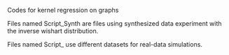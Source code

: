 Codes for kernel regression on graphs

Files named Script_Synth are files using synthesized data experiment with the inverse wishart distribution.

Files named Script_ use different datasets for real-data simulations.
